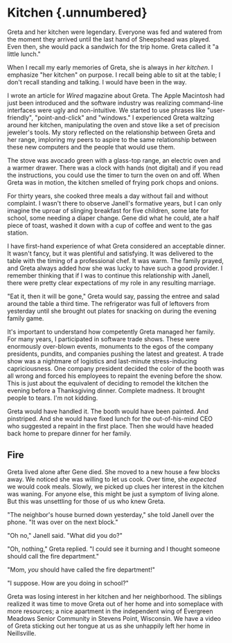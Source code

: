 # Kitchen {.unnumbered}

Greta and her kitchen were legendary. Everyone was fed and watered from the moment they arrived until the last hand of Sheepshead was played. Even then, she would pack a sandwich for the trip home. Greta called it "a little lunch."

When I recall my early memories of Greta, she is always in *her kitchen*. I emphasize "her kitchen" on purpose. I recall being able to sit at the table; I don't recall standing and talking. I would have been in the way.

I wrote an article for *Wired* magazine about Greta. The Apple Macintosh had just been introduced and the software industry was realizing command-line interfaces were ugly and non-intuitive. We started to use phrases like "user-friendly", "point-and-click" and "windows." I experienced Greta waltzing around her kitchen, manipulating the oven and stove like a set of precision jeweler's tools. My story reflected on the relationship between Greta and her range, imploring my peers to aspire to the same relationship between these new computers and the people that would use them.

The stove was avocado green with a glass-top range, an electric oven and a warmer drawer. There was a clock with hands (not digital) and if you read the instructions, you could use the timer to turn the oven on and off. When Greta was in motion, the kitchen smelled of frying pork chops and onions.

For thirty years, she cooked three meals a day without fail and without complaint. I wasn't there to observe Janell's formative years, but I can only imagine the uproar of slinging breakfast for five children, some late for school, some needing a diaper change. Gene did what he could, ate a half piece of toast, washed it down with a cup of coffee and went to the gas station.

I have first-hand experience of what Greta considered an acceptable dinner. It wasn't fancy, but it was plentiful and satisfying. It was delivered to the table with the timing of a professional chef. It was warm. The family prayed, and Greta always added how she was lucky to have such a good provider. I remember thinking that if I was to continue this relationship with Janell, there were pretty clear expectations of my role in any resulting marriage.

"Eat it, then it will be gone," Greta would say, passing the entree and salad around the table a third time. The refrigerator was full of leftovers from yesterday until she brought out plates for snacking on during the evening family game.

It's important to understand how competently Greta managed her family. For many years, I participated in software trade shows. These were enormously over-blown events, monuments to the egos of the company presidents, pundits, and companies pushing the latest and greatest. A trade show was a nightmare of logistics and last-minute stress-inducing capriciousness. One company president decided the color of the booth was all wrong and forced his employees to repaint the evening before the show. This is just about the equivalent of deciding to remodel the kitchen the evening before a Thanksgiving dinner. Complete madness. It brought people to tears. I'm not kidding.

Greta would have handled it. The booth would have been painted. And pinstriped. And she would have fixed lunch for the out-of-his-mind CEO who suggested a repaint in the first place. Then she would have headed back home to prepare dinner for her family.

## Fire

Greta lived alone after Gene died. She moved to a new house a few blocks away. We noticed she was willing to let us cook. Over time, she *expected* we would cook meals. Slowly, we picked up clues her interest in the kitchen was waning. For anyone else, this might be just a symptom of living alone. But this was unsettling for those of us who knew Greta.

"The neighbor's house burned down yesterday," she told Janell over the phone. "It was over on the next block."

"Oh no," Janell said. "What did you do?"

"Oh, nothing," Greta replied. "I could see it burning and I thought someone should call the fire department."

"Mom, *you* should have called the fire department!"

"I suppose. How are you doing in school?"

Greta was losing interest in her kitchen and her neighborhood. The siblings realized it was time to move Greta out of her home and into someplace with more resources; a nice apartment in the independent wing of Evergreen Meadows Senior Community in Stevens Point, Wisconsin. We have a video of Greta sticking out her tongue at us as she unhappily left her home in Neillsville.
